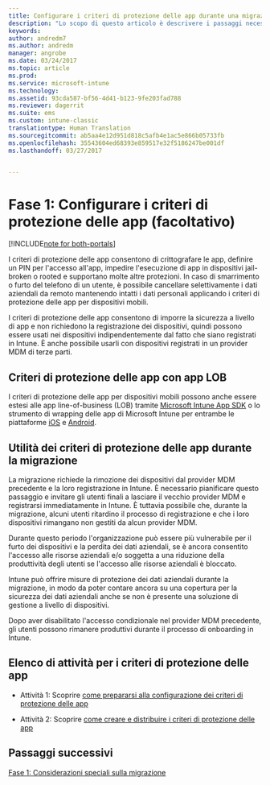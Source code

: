 ```yaml
---
title: Configurare i criteri di protezione delle app durante una migrazione a Intune | Microsoft Docs
description: "Lo scopo di questo articolo è descrivere i passaggi necessari per configurare i criteri di protezione delle app durante una migrazione a Intune."
keywords: 
author: andredm7
ms.author: andredm
manager: angrobe
ms.date: 03/24/2017
ms.topic: article
ms.prod: 
ms.service: microsoft-intune
ms.technology: 
ms.assetid: 93cda587-bf56-4d41-b123-9fe203fad788
ms.reviewer: dagerrit
ms.suite: ems
ms.custom: intune-classic
translationtype: Human Translation
ms.sourcegitcommit: ab5aa4e12d951d818c5afb4e1ac5e866b05733fb
ms.openlocfilehash: 35543604ed68393e859517e32f5186247be001df
ms.lasthandoff: 03/27/2017


---
```


# <a name="phase-1-configure-app-protection-policies-optional"></a>Fase 1: Configurare i criteri di protezione delle app (facoltativo)

[!INCLUDE[note for both-portals](../includes/note-for-both-portals.md)]

I criteri di protezione delle app consentono di crittografare le app, definire un PIN per l'accesso all'app, impedire l'esecuzione di app in dispositivi jail-broken o rooted e supportano molte altre protezioni. In caso di smarrimento o furto del telefono di un utente, è possibile cancellare selettivamente i dati aziendali da remoto mantenendo intatti i dati personali applicando i criteri di protezione delle app per dispositivi mobili.

I criteri di protezione delle app consentono di imporre la sicurezza a livello di app e non richiedono la registrazione dei dispositivi, quindi possono essere usati nei dispositivi indipendentemente dal fatto che siano registrati in Intune. È anche possibile usarli con dispositivi registrati in un provider MDM di terze parti.

## <a name="app-protection-policies-with-lob-apps"></a>Criteri di protezione delle app con app LOB

I criteri di protezione delle app per dispositivi mobili possono anche essere estesi alle app line-of-business (LOB) tramite [Microsoft Intune App SDK](https://docs.microsoft.com/intune/deploy-use/use-the-sdk-to-enable-apps-for-mobile-application-management) o lo strumento di wrapping delle app di Microsoft Intune per entrambe le piattaforme [iOS](https://www.microsoft.com/en-us/download/details.aspx?id=45218&751be11f-ede8-5a0c-058c-2ee190a24fa6=True) e [Android](https://www.microsoft.com/en-us/download/details.aspx?id=47267).

## <a name="how-do-app-protection-policies-help-during-migration"></a>Utilità dei criteri di protezione delle app durante la migrazione

La migrazione richiede la rimozione dei dispositivi dal provider MDM precedente e la loro registrazione in Intune. È necessario pianificare questo passaggio e invitare gli utenti finali a lasciare il vecchio provider MDM e registrarsi immediatamente in Intune. È tuttavia possibile che, durante la migrazione, alcuni utenti ritardino il processo di registrazione e che i loro dispositivi rimangano non gestiti da alcun provider MDM.

Durante questo periodo l'organizzazione può essere più vulnerabile per il furto dei dispositivi e la perdita dei dati aziendali, se è ancora consentito l'accesso alle risorse aziendali e/o soggetta a una riduzione della produttività degli utenti se l'accesso alle risorse aziendali è bloccato.

Intune può offrire misure di protezione dei dati aziendali durante la migrazione, in modo da poter contare ancora su una copertura per la sicurezza dei dati aziendali anche se non è presente una soluzione di gestione a livello di dispositivi.

Dopo aver disabilitato l'accesso condizionale nel provider MDM precedente, gli utenti possono rimanere produttivi durante il processo di onboarding in Intune.

## <a name="task-list-for-app-protection-policies"></a>Elenco di attività per i criteri di protezione delle app

-   Attività 1: Scoprire [come prepararsi alla configurazione dei criteri di protezione delle app](https://docs.microsoft.com/en-us/intune/deploy-use/get-ready-to-configure-mobile-app-management-policies-with-microsoft-intune)

-   Attività 2: Scoprire [come creare e distribuire i criteri di protezione delle app](https://docs.microsoft.com/en-us/intune/deploy-use/create-and-deploy-mobile-app-management-policies-with-microsoft-intune)

## <a name="next-steps"></a>Passaggi successivi 

[Fase 1: Considerazioni speciali sulla migrazione](https://docs.microsoft.com/intune/plan-design/migration-phase1-special-migration-considerations)

